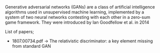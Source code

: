 Generative adversarial networks (GANs) are a class of artificial intelligence algorithms used in unsupervised machine learning, 
implemented by a system of two neural networks contesting with each other in a zero-sum game framework. 
They were introduced by Ian Goodfellow et al. in 2014

List of papers;
- 1807.00734.pdf -> The relativistic discriminator: a key element missing from standard GAN




